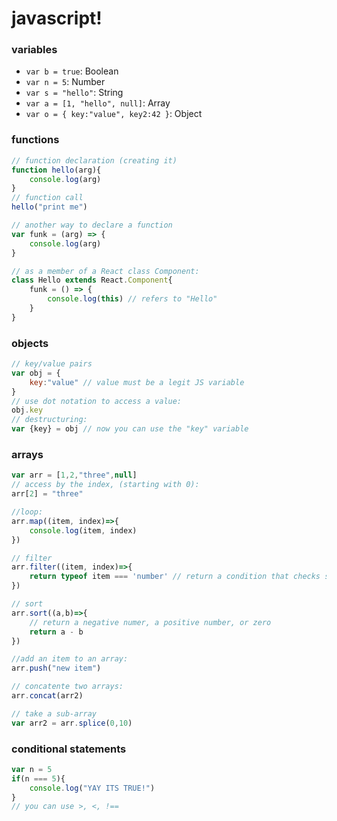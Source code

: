 # javascript!

### variables

- `var b = true`: Boolean
- `var n = 5`: Number
- `var s = "hello"`: String
- `var a = [1, "hello", null]`: Array
- `var o = { key:"value", key2:42 }`: Object

### functions

```js
// function declaration (creating it)
function hello(arg){
    console.log(arg)
}
// function call
hello("print me")

// another way to declare a function
var funk = (arg) => {
    console.log(arg)
}

// as a member of a React class Component:
class Hello extends React.Component{
    funk = () => {
        console.log(this) // refers to "Hello"
    }
}

```

### objects

```js
// key/value pairs
var obj = {
    key:"value" // value must be a legit JS variable
}
// use dot notation to access a value:
obj.key
// destructuring:
var {key} = obj // now you can use the "key" variable
```

### arrays
```js
var arr = [1,2,"three",null]
// access by the index, (starting with 0):
arr[2] = "three"

//loop:
arr.map((item, index)=>{
    console.log(item, index)
})

// filter
arr.filter((item, index)=>{
    return typeof item === 'number' // return a condition that checks something for EACH item
})

// sort
arr.sort((a,b)=>{
    // return a negative numer, a positive number, or zero
    return a - b
})

//add an item to an array:
arr.push("new item")

// concatente two arrays:
arr.concat(arr2)

// take a sub-array
var arr2 = arr.splice(0,10)
```

### conditional statements
```js
var n = 5
if(n === 5){
    console.log("YAY ITS TRUE!")
}
// you can use >, <, !==
```